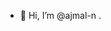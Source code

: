- 👋 Hi, I’m @ajmal-n
.

<!---
ajmal-n/ajmal-n is a ✨ special ✨ repository because its `README.md` (this file) appears on your GitHub profile.
You can click the Preview link to take a look at your changes.
--->
